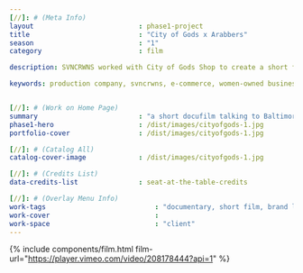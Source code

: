 ```yaml
---
[//]: # (Meta Info)
layout 							: phase1-project
title 							: "City of Gods x Arabbers"
season                          : "1"
category 						: film

description: SVNCRWNS worked with City of Gods Shop to create a short film sharing the story of the Baltimore Arabbers, a multi-generational owned produce stand delivering fresh food throughout Baltimore, MD.

keywords: production company, svncrwns, e-commerce, women-owned businesses, creative team, consulting, business operations, launch my brand, manage my brand, photography, videography, special projects


[//]: # (Work on Home Page)
summary                         : "a short docufilm talking to Baltimore Arabbers, local produce providers"
phase1-hero                     : /dist/images/cityofgods-1.jpg
portfolio-cover 				: /dist/images/cityofgods-1.jpg

[//]: # (Catalog All)
catalog-cover-image				: /dist/images/cityofgods-1.jpg

[//]: # (Credits List)
data-credits-list 				: seat-at-the-table-credits

[//]: # (Overlay Menu Info)
work-tags 							: "documentary, short film, brand lifestyle content"
work-cover							:
work-space 							: "client"
---
```

{% include components/film.html film-url="https://player.vimeo.com/video/208178444?api=1" %}
